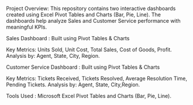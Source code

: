 Project Overview:
This repository contains two interactive dashboards created using Excel Pivot Tables and Charts (Bar, Pie, Line).
The dashboards help analyze Sales and Customer Service performance with meaningful KPIs.


Sales Dashboard :
Built using Pivot Tables & Charts

Key Metrics:
Units Sold,
Unit Cost,
Total Sales,
Cost of Goods,
Profit.
Analysis by: Agent, State, City, Region.


Customer Service Dashboard :
Built using Pivot Tables & Charts

Key Metrics:
Tickets Received,
Tickets Resolved,
Average Resolution Time,
Pending Tickets.
Analysis by: Agent, State, City,Region.


Tools Used :
Microsoft Excel Pivot Tables and Charts (Bar, Pie, Line).



